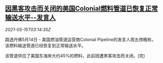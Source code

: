 <!--1621049463000-->
[因黑客攻击而关闭的美国Colonial燃料管道已恢复正常输送水平--发言人](https://cn.reuters.com/article/us-colonial-supply-recovery-0515-idCNKBS2CW033)
------

<div><i>2021-05-15T03:14:35Z</i></div><p>路透丹佛5月14日 - 美国燃油管道运营商Colonial Pipeline的发言人周五傍晚称，该燃料输送管道已经恢复到正常输送水平。</p><p>该管道供应了美国东海岸大约45%的燃料，此前因遭黑客攻击而关闭。(完)</p>
